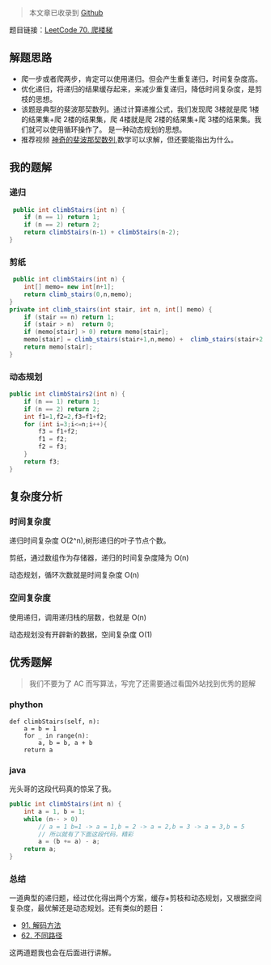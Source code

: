 > 本文章已收录到 [Github](https://github.com/lijd1995/JavaStudyCollections/tree/master/Algrithm)

题目链接：[LeetCode 70. 爬楼梯](https://leetcode-cn.com/problems/climbing-stairs/)

## 解题思路
- 爬一步或者爬两步，肯定可以使用递归。但会产生重复递归，时间复杂度高。
- 优化递归，将递归的结果缓存起来，来减少重复递归，降低时间复杂度，是剪枝的思想。
- 该题是典型的斐波那契数列。通过计算递推公式，我们发现爬 3楼就是爬 1楼的结果集+爬 2楼的结果集，爬 4楼就是爬 2楼的结果集+爬 3楼的结果集。我们就可以使用循环操作了。
是一种动态规划的思想。
- 推荐视频 [神奇的斐波那契数列](https://open.163.com/newview/movie/free?pid=M9HKRT25D&mid=M9HNA0UNO),数学可以求解，但还要能指出为什么。

## 我的题解

### 递归
```java
 public int climbStairs(int n) {
    if (n == 1) return 1;
    if (n == 2) return 2;
    return climbStairs(n-1) + climbStairs(n-2);
}
```

### 剪纸
```java
 public int climbStairs(int n) {
    int[] memo= new int[n+1];
    return climb_stairs(0,n,memo);
}
private int climb_stairs(int stair, int n, int[] memo) {
    if (stair == n) return 1;
    if (stair > n)  return 0;
    if (memo[stair] > 0) return memo[stair];
    memo[stair] = climb_stairs(stair+1,n,memo) +  climb_stairs(stair+2,n,memo);
    return memo[stair];
}
```

### 动态规划
```java
public int climbStairs2(int n) {
    if (n == 1) return 1;
    if (n == 2) return 2;
    int f1=1,f2=2,f3=f1+f2;
    for (int i=3;i<=n;i++){
        f3 = f1+f2;
        f1 = f2;
        f2 = f3;
    }
    return f3;
}
```
## 复杂度分析

### 时间复杂度
递归时间复杂度 O(2^n),树形递归的叶子节点个数。

剪纸，通过数组作为存储器，递归的时间复杂度降为 O(n)

动态规划，循环次数就是时间复杂度 O(n)
### 空间复杂度
使用递归，调用递归栈的层数，也就是 O(n)

动态规划没有开辟新的数据，空间复杂度 O(1)

## 优秀题解

> 我们不要为了 AC 而写算法，写完了还需要通过看国外站找到优秀的题解
### phython
```phython
def climbStairs(self, n):
    a = b = 1
    for _ in range(n):
        a, b = b, a + b
    return a
```

### java
光头哥的这段代码真的惊呆了我。
```java
public int climbStairs(int n) {
    int a = 1, b = 1;
    while (n-- > 0)
        // a = 1 b=1 -> a = 1,b = 2 -> a = 2,b = 3 -> a = 3,b = 5
        // 所以就有了下面这段代码，精彩
        a = (b += a) - a;
    return a;
}
```

### 总结
一道典型的递归题，经过优化得出两个方案，缓存+剪枝和动态规划，又根据空间复杂度，最优解还是动态规划。还有类似的题目：
- [91. 解码方法](https://leetcode.com/problems/decode-ways/)
- [62. 不同路径](https://leetcode-cn.com/problems/unique-paths/)

这两道题我也会在后面进行讲解。


